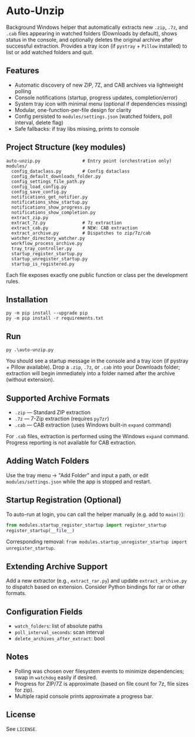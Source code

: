 # Auto-Unzip

Background Windows helper that automatically extracts new `.zip`, `.7z`, and `.cab` files appearing in watched folders (Downloads by default), shows status in the console, and optionally deletes the original archive after successful extraction. Provides a tray icon (if `pystray` + `Pillow` installed) to list or add watched folders and quit.

## Features
* Automatic discovery of new ZIP, 7Z, and CAB archives via lightweight polling
* Console notifications (startup, progress updates, completion/error)
* System tray icon with minimal menu (optional if dependencies missing)
* Modular, one-function-per-file design for clarity
* Config persisted to `modules/settings.json` (watched folders, poll interval, delete flag)
* Safe fallbacks: if tray libs missing, prints to console

## Project Structure (key modules)
```
auto-unzip.py                # Entry point (orchestration only)
modules/
  config_dataclass.py        # Config dataclass
  config_default_downloads_folder.py
  config_settings_file_path.py
  config_load_config.py
  config_save_config.py
  notifications_get_notifier.py
  notifications_show_startup.py
  notifications_show_progress.py
  notifications_show_completion.py
  extract_zip.py
  extract_7z.py              # 7z extraction
  extract_cab.py             # NEW: CAB extraction
  extract_archive.py         # Dispatches to zip/7z/cab
  watcher_directory_watcher.py
  workflow_process_archive.py
  tray_tray_controller.py
  startup_register_startup.py
  startup_unregister_startup.py
  startup_is_registered.py
```

Each file exposes exactly one public function or class per the development rules.

## Installation
```
py -m pip install --upgrade pip
py -m pip install -r requirements.txt
```

## Run
```
py .\auto-unzip.py
```
You should see a startup message in the console and a tray icon (if pystray + Pillow available). Drop a `.zip`, `.7z`, or `.cab` into your Downloads folder; extraction will begin immediately into a folder named after the archive (without extension).
## Supported Archive Formats

* `.zip` — Standard ZIP extraction
* `.7z` — 7-Zip extraction (requires `py7zr`)
* `.cab` — CAB extraction (uses Windows built-in `expand` command)

For `.cab` files, extraction is performed using the Windows `expand` command. Progress reporting is not available for CAB extraction.

## Adding Watch Folders
Use the tray menu -> "Add Folder" and input a path, or edit `modules/settings.json` while the app is stopped and restart.

## Startup Registration (Optional)
To auto-run at login, you can call the helper manually (e.g. add to `main()`):
```python
from modules.startup_register_startup import register_startup
register_startup(__file__)
```
Corresponding removal: `from modules.startup_unregister_startup import unregister_startup`.

## Extending Archive Support
Add a new extractor (e.g., `extract_rar.py`) and update `extract_archive.py` to dispatch based on extension. Consider Python bindings for rar or other formats.

## Configuration Fields
* `watch_folders`: list of absolute paths
* `poll_interval_seconds`: scan interval
* `delete_archives_after_extract`: bool

## Notes
* Polling was chosen over filesystem events to minimize dependencies; swap in `watchdog` easily if desired.
* Progress for ZIP/7Z is approximate (based on file count for 7z, file sizes for zip).
* Multiple rapid console prints approximate a progress bar.

## License
See `LICENSE`.
